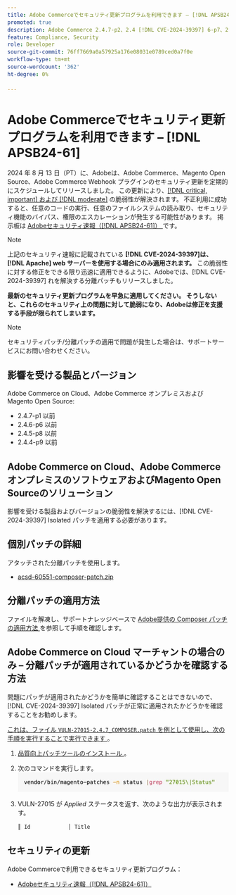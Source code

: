 ```yaml
---
title: Adobe Commerceでセキュリティ更新プログラムを利用できます – [!DNL APSB24-61]
promoted: true
description: Adobe Commerce 2.4.7-p2、2.4 [!DNL CVE-2024-39397] 6-p7、2.4.5-p9、2.4.4-p10、およびそれ以前のバージョンのインスタンスのみで実行されている場合は、個別パッチを適用して修正してください  [!DNL Apache]
feature: Compliance, Security
role: Developer
source-git-commit: 76ff7669a0a57925a176e08031e0789ced0a7f0e
workflow-type: tm+mt
source-wordcount: '362'
ht-degree: 0%

---
```


# Adobe Commerceでセキュリティ更新プログラムを利用できます – [!DNL APSB24-61]

2024 年 8 月 13 日（PT）に、Adobeは、Adobe Commerce、Magento Open Source、Adobe Commerce Webhook プラグインのセキュリティ更新を定期的にスケジュールしてリリースしました。
この更新により、[[!DNL critical, important] および  [!DNL moderate]](https://helpx.adobe.com/jp/security/severity-ratings.html) の脆弱性が解決されます。 不正利用に成功すると、任意のコードの実行、任意のファイルシステムの読み取り、セキュリティ機能のバイパス、権限のエスカレーションが発生する可能性があります。 掲示板は [Adobeセキュリティ速報（[!DNL APSB24-61]） ](https://helpx.adobe.com/jp/security/products/magento/apsb24-61.html) です。

>[!NOTE]
>
>上記のセキュリティ速報に記載されている **[!DNL CVE-2024-39397]は、[!DNL Apache] web サーバーを使用する場合にのみ適用されます。** この脆弱性に対する修正をできる限り迅速に適用できるように、Adobeでは、[!DNL CVE-2024-39397] れを解決する分離パッチもリリースしました。

**最新のセキュリティ更新プログラムを早急に適用してください。 そうしないと、これらのセキュリティ上の問題に対して脆弱になり、Adobeは修正を支援する手段が限られてしまいます。**

>[!NOTE]
>
>セキュリティパッチ/分離パッチの適用で問題が発生した場合は、サポートサービスにお問い合わせください。

## 影響を受ける製品とバージョン

Adobe Commerce on Cloud、Adobe Commerce オンプレミスおよびMagento Open Source:

* 2.4.7-p1 以前
* 2.4.6-p6 以前
* 2.4.5-p8 以前
* 2.4.4-p9 以前

## Adobe Commerce on Cloud、Adobe Commerce オンプレミスのソフトウェアおよびMagento Open Sourceのソリューション

影響を受ける製品およびバージョンの脆弱性を解決するには、[!DNL CVE-2024-39397] Isolated パッチを適用する必要があります。

## 個別パッチの詳細

アタッチされた分離パッチを使用します。

* [acsd-60551-composer-patch.zip](assets/acsd-60551-composer-patch.zip)

## 分離パッチの適用方法

ファイルを解凍し、サポートナレッジベースで [Adobe提供の Composer パッチの適用方法 ](https://experienceleague.adobe.com/docs/commerce-knowledge-base/kb/how-to/how-to-apply-a-composer-patch-provided-by-magento.html?lang=ja) を参照して手順を確認します。

## Adobe Commerce on Cloud マーチャントの場合のみ – 分離パッチが適用されているかどうかを確認する方法

問題にパッチが適用されたかどうかを簡単に確認することはできないので、[!DNL CVE-2024-39397] Isolated パッチが正常に適用されたかどうかを確認することをお勧めします。

<u> これは、ファイル `VULN-27015-2.4.7_COMPOSER.patch` を例として使用し、次の手順を実行することで実行できます </u>。

1. [ 品質向上パッチツールのインストール ](https://experienceleague.adobe.com/docs/commerce-operations/tools/quality-patches-tool/usage.html?lang=ja)。
1. 次のコマンドを実行します。<br>
   ![cve-2024-34102-tell-if-patch-applied-code](assets/cve-2024-34102-tell-if-patch-applied-code.png)
1. VULN-27015 が *Applied* ステータスを返す、次のような出力が表示されます。

   ```bash
   ║ Id            │ Title                                                        │ Category        │ Origin                 │ Status      │ Details                                          ║ ║ N/A           │ ../m2-hotfixes/VULN-27015-2.4.7_COMPOSER_patch.patch      │ Other           │ Local                  │ Applied     │ Patch type: Custom                                
   ```

<!-- For Step 2:
     ```bash
    vendor/bin/magento-patches -n status |grep "27015\|Status"
     ```
-->

## セキュリティの更新

Adobe Commerceで利用できるセキュリティ更新プログラム：

* [Adobeセキュリティ速報（[!DNL APSB24-61]） ](https://helpx.adobe.com/jp/security/products/magento/apsb24-61.html)
